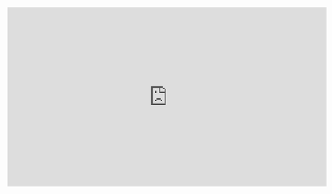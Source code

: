 <center><iframe width="720" height="405" src="https://www.youtube.com/embed/araxYgLCrpM" frameborder="0" allowfullscreen></iframe></center>
